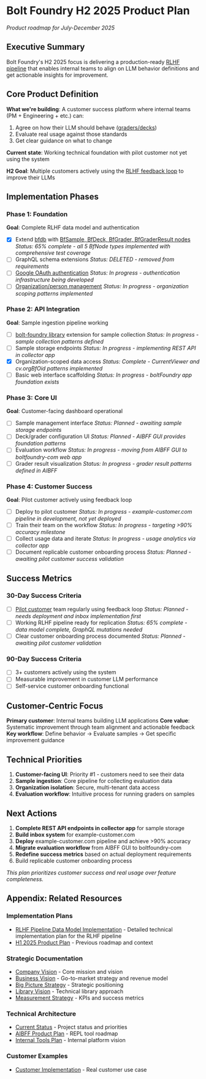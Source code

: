 # Bolt Foundry H2 2025 Product Plan

_Product roadmap for July-December 2025_

## Executive Summary

Bolt Foundry's H2 2025 focus is delivering a production-ready
[RLHF pipeline](../apps/boltfoundry-com/memos/plans/rlhf-pipeline-data-model-implementation.md)
that enables internal teams to align on LLM behavior definitions and get
actionable insights for improvement.

## Core Product Definition

**What we're building**: A customer success platform where internal teams (PM +
Engineering + etc.) can:

1. Agree on how their LLM should behave
   ([graders/decks](../apps/boltfoundry-com/memos/plans/rlhf-pipeline-data-model-implementation.md))
2. Evaluate real usage against those standards
3. Get clear guidance on what to change

**Current state**: Working technical foundation with pilot customer not yet
using the system

**H2 Goal**: Multiple customers actively using the
[RLHF feedback loop](../apps/boltfoundry-com/memos/plans/rlhf-pipeline-data-model-implementation.md)
to improve their LLMs

## Implementation Phases

### Phase 1: Foundation

**Goal**: Complete RLHF data model and authentication

- [x] Extend [bfdb](../apps/bfDb/memos/guides/data-model.md) with
      [BfSample, BfDeck, BfGrader, BfGraderResult nodes](../apps/boltfoundry-com/memos/plans/rlhf-pipeline-data-model-implementation.md)
      _Status: 65% complete - all 5 BfNode types implemented with comprehensive
      test coverage_
- [ ] GraphQL schema extensions _Status: DELETED - removed from requirements_
- [ ] [Google OAuth authentication](../apps/boltFoundry/components/CurrentViewer/LoginWithGoogleButton.tsx)
      _Status: In progress - authentication infrastructure being developed_
- [ ] [Organization/person management](../apps/bfDb/classes/CurrentViewer.ts)
      _Status: In progress - organization scoping patterns implemented_

### Phase 2: API Integration

**Goal**: Sample ingestion pipeline working

- [ ] [bolt-foundry library](../packages/bolt-foundry/README.md) extension for
      sample collection _Status: In progress - sample collection patterns
      defined_
- [ ] Sample storage endpoints _Status: In progress - implementing REST API in
      collector app_
- [x] Organization-scoped data access _Status: Complete - CurrentViewer and
      cv.orgBfOid patterns implemented_
- [ ] Basic web interface scaffolding _Status: In progress - boltFoundry app
      foundation exists_

### Phase 3: Core UI

**Goal**: Customer-facing dashboard operational

- [ ] Sample management interface _Status: Planned - awaiting sample storage
      endpoints_
- [ ] Deck/grader configuration UI _Status: Planned - AIBFF GUI provides
      foundation patterns_
- [ ] Evaluation workflow _Status: In progress - moving from AIBFF GUI to
      boltfoundry-com web app_
- [ ] Grader result visualization _Status: In progress - grader result patterns
      defined in AIBFF_

### Phase 4: Customer Success

**Goal**: Pilot customer actively using feedback loop

- [ ] Deploy to pilot customer _Status: In progress - example-customer.com
      pipeline in development, not yet deployed_
- [ ] Train their team on the workflow _Status: In progress - targeting >90%
      accuracy milestone_
- [ ] Collect usage data and iterate _Status: In progress - usage analytics via
      collector app_
- [ ] Document replicable customer onboarding process _Status: Planned -
      awaiting pilot customer success validation_

## Success Metrics

### 30-Day Success Criteria

- [ ] [Pilot customer](../customers/example-customer.com/) team regularly using
      feedback loop _Status: Planned - needs deployment and inbox implementation
      first_
- [ ] Working RLHF pipeline ready for replication _Status: 65% complete - data
      model complete, GraphQL mutations needed_
- [ ] Clear customer onboarding process documented _Status: Planned - awaiting
      pilot customer validation_

### 90-Day Success Criteria

- [ ] 3+ customers actively using the system
- [ ] Measurable improvement in customer LLM performance
- [ ] Self-service customer onboarding functional

## Customer-Centric Focus

**Primary customer**: Internal teams building LLM applications **Core value**:
Systematic improvement through team alignment and actionable feedback **Key
workflow**: Define behavior → Evaluate samples → Get specific improvement
guidance

## Technical Priorities

1. **Customer-facing UI**: Priority #1 - customers need to see their data
2. **Sample ingestion**: Core pipeline for collecting evaluation data
3. **Organization isolation**: Secure, multi-tenant data access
4. **Evaluation workflow**: Intuitive process for running graders on samples

## Next Actions

1. **Complete REST API endpoints in collector app** for sample storage
2. **Build inbox system** for example-customer.com
3. **Deploy** example-customer.com pipeline and achieve >90% accuracy
4. **Migrate evaluation workflow** from AIBFF GUI to boltfoundry-com
5. **Redefine success metrics** based on actual deployment requirements
6. Build replicable customer onboarding process

_This plan prioritizes customer success and real usage over feature
completeness._

## Appendix: Related Resources

### Implementation Plans

- [RLHF Pipeline Data Model Implementation](../apps/boltfoundry-com/memos/plans/rlhf-pipeline-data-model-implementation.md) -
  Detailed technical implementation plan for the RLHF pipeline
- [H1 2025 Product Plan](./2025-h1-product-plan.md) - Previous roadmap and
  context

### Strategic Documentation

- [Company Vision](../memos/guides/company-vision.md) - Core mission and vision
- [Business Vision](../memos/guides/business-vision.md) - Go-to-market strategy
  and revenue model
- [Big Picture Strategy](../memos/guides/big-picture-strategy.md) - Strategic
  positioning
- [Library Vision](../memos/guides/library-vision.md) - Technical library
  approach
- [Measurement Strategy](../memos/guides/measurement-strategy.md) - KPIs and
  success metrics

### Technical Architecture

- [Current Status](../memos/guides/STATUS.md) - Project status and priorities
- [AIBFF Product Plan](../apps/aibff/memos/guides/product-plan.md) - REPL tool
  roadmap
- [Internal Tools Plan](../apps/internalbf/memos/guides/product-plan.md) -
  Internal platform vision

### Customer Examples

- [Customer Implementation](../customers/example-customer.com/) - Real customer
  use case
